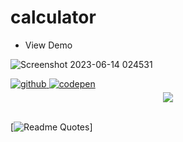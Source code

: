 # calculator
- View Demo

![Screenshot 2023-06-14 024531](https://github.com/vishveshshivam/calculator/assets/64953411/b780ae9a-7d04-491d-b68f-d68992fd91ae)

<a href="https://raw.githack.com/vishveshshivam/calculator/0090f0eb55039205b5424442f69f94fcafd7605e/index.html" target="_blank">
<img src=https://img.shields.io/badge/github-%2324292e.svg?&style=for-the-badge&logo=github&logoColor=white alt=github style="margin-bottom: 5px;" />
</a>
<a href="https://codepen.io/vishvesh_shivam/pen/JjeYBQz" target="_blank">
<img src=https://img.shields.io/badge/codepen-%23131417.svg?&style=for-the-badge&logo=codepen&logoColor=white alt=codepen style="margin-bottom: 5px;" />
</a>  
<div align="center">
            <a href="https://www.buymeacoffee.com/vishveshshivam" target="_blank" style="display: inline-block;">
                <img
                    src="https://img.shields.io/badge/Donate-Buy%20Me%20A%20Coffee-orange.svg?style=flat-square&logo=buymeacoffee" 
                    align="center"
                />
            </a></div>
            <br>
            


[![Readme Quotes](https://quotes-github-readme.vercel.app/api?type=horizontal&theme=dracula )]
